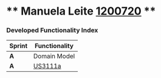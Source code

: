 ** Manuela Leite [1200720](./) ** 
===============================

### Developed Functionality Index ###

| Sprint | Functionality |
|--------|-----------------------------|
| **A** | Domain Model |
| **A** | [US3111a](US3111a\Us3111a.md) |